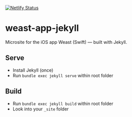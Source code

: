 [![Netlify Status](https://api.netlify.com/api/v1/badges/c6178547-04b2-41f9-b891-f2e65b0cd7f8/deploy-status)](https://app.netlify.com/sites/serene-dubinsky-fd2b56/deploys)

# weast-app-jekyll
Microsite for the iOS app Weast (Swift) — built with Jekyll.

## Serve

* Install Jekyll (once)
* Run `bundle exec jekyll serve` within root folder

## Build

* Run `bundle exec jekyll build` within root folder
* Look into your `_site` folder

